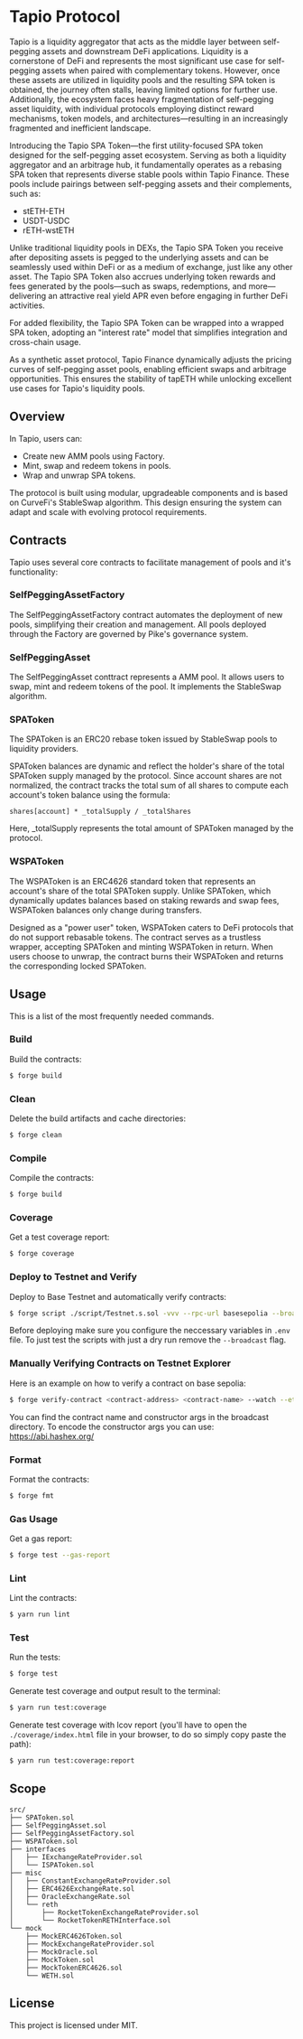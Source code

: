 # Tapio Protocol

Tapio is a liquidity aggregator that acts as the middle layer between self-pegging assets and downstream DeFi
applications. Liquidity is a cornerstone of DeFi and represents the most significant use case for self-pegging assets
when paired with complementary tokens. However, once these assets are utilized in liquidity pools and the resulting SPA
token is obtained, the journey often stalls, leaving limited options for further use. Additionally, the ecosystem faces
heavy fragmentation of self-pegging asset liquidity, with individual protocols employing distinct reward mechanisms,
token models, and architectures—resulting in an increasingly fragmented and inefficient landscape.

Introducing the Tapio SPA Token—the first utility-focused SPA token designed for the self-pegging asset ecosystem.
Serving as both a liquidity aggregator and an arbitrage hub, it fundamentally operates as a rebasing SPA token that
represents diverse stable pools within Tapio Finance. These pools include pairings between self-pegging assets and their
complements, such as:

- stETH-ETH
- USDT-USDC
- rETH-wstETH

Unlike traditional liquidity pools in DEXs, the Tapio SPA Token you receive after depositing assets is pegged to the
underlying assets and can be seamlessly used within DeFi or as a medium of exchange, just like any other asset. The
Tapio SPA Token also accrues underlying token rewards and fees generated by the pools—such as swaps, redemptions, and
more—delivering an attractive real yield APR even before engaging in further DeFi activities.

For added flexibility, the Tapio SPA Token can be wrapped into a wrapped SPA token, adopting an "interest rate" model
that simplifies integration and cross-chain usage.

As a synthetic asset protocol, Tapio Finance dynamically adjusts the pricing curves of self-pegging asset pools,
enabling efficient swaps and arbitrage opportunities. This ensures the stability of tapETH while unlocking excellent use
cases for Tapio's liquidity pools.

## Overview

In Tapio, users can:

- Create new AMM pools using Factory.
- Mint, swap and redeem tokens in pools.
- Wrap and unwrap SPA tokens.

The protocol is built using modular, upgradeable components and is based on CurveFi's StableSwap algorithm. This design
ensuring the system can adapt and scale with evolving protocol requirements.

## Contracts

Tapio uses several core contracts to facilitate management of pools and it's functionality:

### SelfPeggingAssetFactory

The SelfPeggingAssetFactory contract automates the deployment of new pools, simplifying their creation and management.
All pools deployed through the Factory are governed by Pike's governance system.

### SelfPeggingAsset

The SelfPeggingAsset conttract represents a AMM pool. It allows users to swap, mint and redeem tokens of the pool. It
implements the StableSwap algorithm.

### SPAToken

The SPAToken is an ERC20 rebase token issued by StableSwap pools to liquidity providers.

SPAToken balances are dynamic and reflect the holder's share of the total SPAToken supply managed by the protocol. Since
account shares are not normalized, the contract tracks the total sum of all shares to compute each account's token
balance using the formula:

```
shares[account] * _totalSupply / _totalShares
```

Here, \_totalSupply represents the total amount of SPAToken managed by the protocol.

### WSPAToken

The WSPAToken is an ERC4626 standard token that represents an account's share of the total SPAToken supply. Unlike
SPAToken, which dynamically updates balances based on staking rewards and swap fees, WSPAToken balances only change
during transfers.

Designed as a "power user" token, WSPAToken caters to DeFi protocols that do not support rebasable tokens. The contract
serves as a trustless wrapper, accepting SPAToken and minting WSPAToken in return. When users choose to unwrap, the
contract burns their WSPAToken and returns the corresponding locked SPAToken.

## Usage

This is a list of the most frequently needed commands.

### Build

Build the contracts:

```sh
$ forge build
```

### Clean

Delete the build artifacts and cache directories:

```sh
$ forge clean
```

### Compile

Compile the contracts:

```sh
$ forge build
```

### Coverage

Get a test coverage report:

```sh
$ forge coverage
```

### Deploy to Testnet and Verify

Deploy to Base Testnet and automatically verify contracts:

```sh
$ forge script ./script/Testnet.s.sol -vvv --rpc-url basesepolia --broadcast --verify
```

Before deploying make sure you configure the neccessary variables in `.env` file. To just test the scripts with just a
dry run remove the `--broadcast` flag.

### Manually Verifying Contracts on Testnet Explorer

Here is an example on how to verify a contract on base sepolia:

```sh
$ forge verify-contract <contract-address> <contract-name> --watch --etherscan-api-key <basescan-api-key>  --chain-id 84532 --constructor-args <encoded-constructor-args>
```

You can find the contract name and constructor args in the broadcast directory. To encode the constructor args you can
use: https://abi.hashex.org/

### Format

Format the contracts:

```sh
$ forge fmt
```

### Gas Usage

Get a gas report:

```sh
$ forge test --gas-report
```

### Lint

Lint the contracts:

```sh
$ yarn run lint
```

### Test

Run the tests:

```sh
$ forge test
```

Generate test coverage and output result to the terminal:

```sh
$ yarn run test:coverage
```

Generate test coverage with lcov report (you'll have to open the `./coverage/index.html` file in your browser, to do so
simply copy paste the path):

```sh
$ yarn run test:coverage:report
```

## Scope

```
src/
├── SPAToken.sol
├── SelfPeggingAsset.sol
├── SelfPeggingAssetFactory.sol
├── WSPAToken.sol
├── interfaces
│   ├── IExchangeRateProvider.sol
│   └── ISPAToken.sol
├── misc
│   ├── ConstantExchangeRateProvider.sol
│   ├── ERC4626ExchangeRate.sol
│   ├── OracleExchangeRate.sol
│   └── reth
│       ├── RocketTokenExchangeRateProvider.sol
│       └── RocketTokenRETHInterface.sol
└── mock
    ├── MockERC4626Token.sol
    ├── MockExchangeRateProvider.sol
    ├── MockOracle.sol
    ├── MockToken.sol
    ├── MockTokenERC4626.sol
    └── WETH.sol
```

## License

This project is licensed under MIT.
